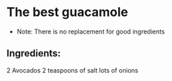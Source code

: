 # The best guacamole 
* Note: There is no replacement for good ingredients

## Ingredients:
2 Avocados
2 teaspoons of salt
lots of onions
